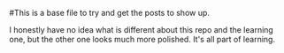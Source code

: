#This is a base file to try and get the posts to show up.

I honestly have no idea what is different about this repo and the learning one, but the other one looks much more polished. It's all part of learning.
